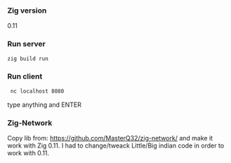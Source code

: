 ### Zig version
0.11

### Run server
```bash
zig build run
```

### Run client
```bash
 nc localhost 8080
 ```
 type anything and ENTER

### Zig-Network
Copy lib from: https://github.com/MasterQ32/zig-network/ and make it work with Zig 0.11. 
I had to change/tweack Little/Big indian code in order to work with 0.11. 
